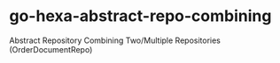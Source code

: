 # go-hexa-abstract-repo-combining
Abstract Repository Combining Two/Multiple Repositories (OrderDocumentRepo)
